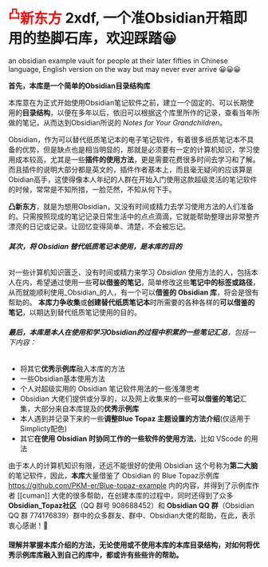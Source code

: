 # <font color="#ff0000">**<sup>凸</sup>新东方**</font> 2xdf, 一个准Obsidian开箱即用的垫脚石库，欢迎踩踏😀
an obsidian example vault for people at their later fifties in Chinese language, English version on the way but may never ever arrive 😀😀😀

**首先，本库是一个简单的Obsidian目录结构库**

本库意在为正式开始使用Obsidian笔记软件之前，建立一个固定的、可以长期使用的**目录结构**，以便在多年以后，依旧可以根据这个库里所作的记录，查看当年所做的笔记，从而达到Obsidian所说的 _Notes for Your Grandchildren_。

Obsidian，作为可以替代纸质笔记本的电子笔记软件，有着很多纸质笔记本不具备的优势，但是缺点也是相当明显的，那就是必须要有一定的计算机知识，学习使用成本较高，尤其是一些**插件的使用方法**，更是需要花费很多时间去学习和了解。而且插件的说明大部分都是英文的，插件作者基本上，而且毫无疑问的应该算是Obidian高手，这使得像本人年纪的人群在开始入门使用这款超级灵活的笔记软件的时候，常常是不知所措，一脸茫然，不知从何下手。

**凸新东方**，就是为想用Obsidian，又没有时间或精力去学习使用方法的人们准备的。只需按照现成的笔记记录日常生活中的点点滴滴，它就能帮助整理出非常整齐漂亮的日记或记录。让回忆变得简单、清楚，不会被忘记。

###### **其次，_将 Obsidian 替代纸质笔记本使用，是本库的目的_**
对一些计算机知识匮乏、没有时间或精力来学习 _Obsidian_ 使用方法的人，包括本人在内，希望通过使用一些**可以借鉴的笔记**，简单修改这些**笔记中的标签或路径**，从而就能顺利使用_Obsidian_的人，有一个可以**借鉴的 Obsidian 库**，将会是很有帮助的。
**本库力争收集**或**创建替代纸质笔记本**时所需要的各种各样的**可以借鉴的笔记**，以期达到替代纸质笔记使用的目的。

###### **最后，本库是本人在使用和学习Obsidian的过程中积累的一些笔记汇总**，包括一下内容：
- 将其它**优秀示例库**融入本库的方法
- 一些Obsidian基本使用方法
- 个人对超级实用的 Obsidian 笔记软件用法的一些浅薄思考
- Obsidian 大佬们提供或分享的，以及网上收集来的一些**可以借鉴的笔记**汇集，大部分来自本库提及的**优秀示例库**
- 本人遇到并记录下来的一些**调整Blue Topaz 主题设置的方法介绍**(仅适用于Simplicty配色)
- 其它**在使用 Obsidian 时协同工作的一些软件的使用方法**，比如 VScode 的用法

由于本人的计算机知识有限，还远不能很好的使用 Obsidian 这个号称为**第二大脑**的笔记软件，因此，**本库**大量借鉴了 Obsidian 的 Blue Topaz示例库 https://github.com/PKM-er/Blue-topaz-example 内的内容，并得到了示例库作者 [[cuman]] 大佬的很多帮助，在创建本库的过程中，同时还得到了众多 **Obsidian_Topaz社区**（QQ 群号 908688452）和 **Obsidian QQ 群**（Obsidian QQ 群 774176839）群中的众多群友、群中、Obsidian大佬的帮助，在此，表示衷心感谢！🤝

#### 理解并掌握**本库介绍的方法**，无论**使用**或**不使用**本库的**本库目录结构**，对如何将**优秀示例库**库融入到**自己的库**中，都或许有些些许的帮助。 


